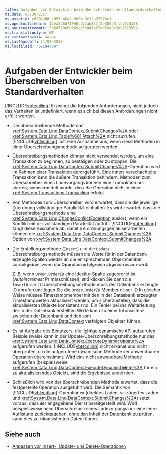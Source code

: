 ```yaml
---
title: Aufgaben der Entwickler beim Überschreiben von Standardverhalten
ms.date: 03/30/2017
ms.assetid: c6909ddd-e053-46a8-980c-0e12a9797be1
ms.openlocfilehash: 12ea526d71946cdc7ab821f5e38948fcbb57d158
ms.sourcegitcommit: 5b6d778ebb269ee6684fb57ad69a8c28b06235b9
ms.translationtype: MT
ms.contentlocale: de-DE
ms.lasthandoff: 04/08/2019
ms.locfileid: "59184768"
---
```

# <a name="responsibilities-of-the-developer-in-overriding-default-behavior"></a>Aufgaben der Entwickler beim Überschreiben von Standardverhalten
[!INCLUDE[vbtecdlinq](../../../../../../includes/vbtecdlinq-md.md)] Erzwingt die folgenden Anforderungen, nicht jedoch das Verhalten ist undefiniert, wenn es sich bei diesen Anforderungen nicht erfüllt werden.  
  
-   Die überschreibende Methode darf <xref:System.Data.Linq.DataContext.SubmitChanges%2A> oder <xref:System.Data.Linq.Table%601.Attach%2A> nicht aufrufen. [!INCLUDE[vbtecdlinq](../../../../../../includes/vbtecdlinq-md.md)] löst eine Ausnahme aus, wenn diese Methoden in einer Überschreibungsmethode aufgerufen werden.  
  
-   Überschreibungsmethoden können nicht verwendet werden, um eine Transaktion zu beginnen, zu bestätigen oder zu stoppen. Die <xref:System.Data.Linq.DataContext.SubmitChanges%2A>-Operation wird im Rahmen einer Transaktion durchgeführt. Eine innere verschachtelte Transaktion kann die äußere Transaktion behindern. Methoden zum Überschreiben eines Ladevorgangs können eine Transaktion nur starten, wenn ermittelt wurde, dass die Operation nicht in einer <xref:System.Transactions.Transaction> erfolgt.  
  
-   Von Methoden zum Überschreiben wird erwartet, dass sie die jeweilige Zuordnung vollständiger Parallelität einhalten. Es wird erwartet, dass die Überschreibungsmethode eine <xref:System.Data.Linq.ChangeConflictException> auslöst, wenn ein Konflikt mit der vollständigen Parallelität auftritt. [!INCLUDE[vbtecdlinq](../../../../../../includes/vbtecdlinq-md.md)] fängt diese Ausnahme ab, damit Sie ordnungsgemäß verarbeiten können die <xref:System.Data.Linq.DataContext.SubmitChanges%2A> -Option von <xref:System.Data.Linq.DataContext.SubmitChanges%2A>.  
  
-   Die Erstellungsmethode (`Insert`) und die `Update`-Überschreibungsmethode müssen die Werte für in der Datenbank erzeugte Spalten wieder an die entsprechenden Objektmember zurückgeben, wenn die Operation erfolgreich abgeschlossen wird.  
  
     Z. B. wenn `Order.OrderID` eine Identity-Spalte zugeordnet ist (*Autoincrement* Primärschlüssel), und klicken Sie dann die `InsertOrder()` Überschreibungsmethode muss der Datenbank erzeugte ID abrufen und legen Sie die `Order.OrderID` Member dieser ID In gleicher Weise müssen Timestampmember mit den in der Datenbank erzeugten Timestampwerten aktualisiert werden, um sicherzustellen, dass die aktualisierten Objekte konsistent sind. Ein Fehler bei der Weiterleitung der in der Datenbank erstellten Werte kann zu einer Inkonsistenz zwischen der Datenbank und den vom <xref:System.Data.Linq.DataContext> verfolgten Objekten führen.  
  
-   Es ist Aufgabe des Benutzers, die richtige dynamische API aufzurufen. Beispielsweise kann in der Update-Überschreibungsmethode nur das <xref:System.Data.Linq.DataContext.ExecuteDynamicUpdate%2A> aufgerufen werden. [!INCLUDE[vbtecdlinq](../../../../../../includes/vbtecdlinq-md.md)] nicht erkannt und nicht überprüfen, ob die aufgerufene dynamische Methode der anwendbaren Operation übereinstimmt. Wird eine nicht anwendbare Methode aufgerufen (beispielsweise <xref:System.Data.Linq.DataContext.ExecuteDynamicDelete%2A> für ein zu aktualisierendes Objekt), sind die Ergebnisse undefiniert.  
  
-   Schließlich wird von der überschreibenden Methode erwartet, dass die festgestellte Operation ausgeführt wird. Die Semantik von [!INCLUDE[vbtecdlinq](../../../../../../includes/vbtecdlinq-md.md)]-Operationen (direktes Laden, verzögertes Laden und <xref:System.Data.Linq.DataContext.SubmitChanges%2A>) setzt voraus, dass der angegebene Dienst bereitgestellt wird. Wird beispielsweise beim Überschreiben eines Ladevorgangs nur eine leere Auflistung zurückgegeben, ohne den Inhalt der Datenbank zu prüfen, kann dies zu inkonsistenten Daten führen.  
  
## <a name="see-also"></a>Siehe auch

- [Anpassen von Insert-, Update- und Delete-Operationen](../../../../../../docs/framework/data/adonet/sql/linq/customizing-insert-update-and-delete-operations.md)
